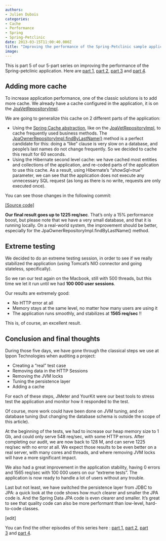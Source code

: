 ```yaml
---
authors:
- Julien Dubois
categories:
- Cache
- Performance
- Spring
- Spring-Petclinic
date: 2013-03-15T11:00:40.000Z
title: "Improving the performance of the Spring-Petclinic sample application (part 5 of 5)"
image: 
---
```


This is part 5 of our 5-part series on improving the performance of the Spring-petclinic application. Here are [part 1](https://test-ippon.ghost.io/improving-the-performance-of-the-spring-petclinic-sample-application-part-1-of-5/), [part 2](https://test-ippon.ghost.io/improving-the-performance-of-the-spring-petclinic-sample-application-part-2-of-5/), [part 3](https://test-ippon.ghost.io/improving-the-performance-of-the-spring-petclinic-sample-application-part-3-of-5/) and [part 4](https://test-ippon.ghost.io/improving-the-performance-of-the-spring-petclinic-sample-application-part-4-of-5/).

## Adding more cache

To increase application performance, one of the classic solutions is to add more cache. We already have a cache configured in the application, it is on the [JpaVetRepositoryImpl](https://github.com/jdubois/spring-petclinic/blob/681026758d2f80082c4597ec0393bff07c95be65/src/main/java/org/springframework/samples/petclinic/repository/jpa/JpaVetRepositoryImpl.java#L44).

We are going to generalize this cache on 2 different parts of the application:

- Using the [Spring Cache abstraction](http://static.springsource.org/spring/docs/3.2.x/spring-framework-reference/html/cache.html), like on the [JpaVetRepositoryImpl](https://github.com/jdubois/spring-petclinic/blob/681026758d2f80082c4597ec0393bff07c95be65/src/main/java/org/springframework/samples/petclinic/repository/jpa/JpaVetRepositoryImpl.java#L44), to cache frequently used business methods. The [JpaOwnerRepositoryImpl.findByLastName()](https://github.com/jdubois/spring-petclinic/blob/05a60b774011c41d522293ec3b2f4ed89b680ec5/src/main/java/org/springframework/samples/petclinic/repository/jpa/JpaOwnerRepositoryImpl.java#L46) method is a perfect candidate for this: doing a “like” clause is very slow on a database, and people’s last names do not change frequently. So we decided to cache this result for 60 seconds.
- Using the Hibernate second level cache: we have cached most entities and collections of the application, and re-coded parts of the application to use this cache. As a result, using Hibernate’s “*showSql=true*” parameter, we can see that the application does not execute any unnecessary SQL request (as long as there is no write, requests are only executed once).

You can see those changes in the following commit:

[[Source code]](https://github.com/jdubois/spring-petclinic/commit/05a60b774011c41d522293ec3b2f4ed89b680ec5)

**Our final result goes up to 1225 req/sec**. That’s only a 15% performance boost, but please note that we have a very small database, and that it is running locally. On a real-world system, the improvement should be better, especially for the JpaOwnerRepositoryImpl.findByLastName() method.

## Extreme testing

We decided to do an extreme testing session, in order to see if we really stabilized the application (using Tomcat’s NIO connector and going stateless, specifically).

So we ran our test again on the Macbook, still with 500 threads, but this time we let it run until we had **100 000 user sessions**.

Our results are extremely good:

- No HTTP error at all
- Memory stays at the same level, no matter how many users are using it
- The application runs smoothly, and stabilizes at **1565 req/sec** !!

This is, of course, an excellent result.

## Conclusion and final thoughts

During those five days, we have gone through the classical steps we use at Ippon Technologies when auditing a project:

- Creating a “real” test case
- Removing data in the HTTP Sessions
- Removing the JVM locks
- Tuning the persistence layer
- Adding a cache

For each of these steps, JMeter and YourKit were our best tools to stress test the application and monitor how it responded to the test.

Of course, more work could have been done on JVM tuning, and on database tuning (but changing the database schema is outside the scope of this article).

At the beginning of the tests, we had to increase our heap memory size to 1 Gb, and could only serve 548 req/sec, with some HTTP errors. After completing our audit, we are now back to 128 M, and can serve 1225 req/sec with no error at all. We expect those results to be even better on a real server, with many cores and threads, and where removing JVM locks will have a more significant impact.

We also had a great improvement in the application stability, having 0 errors and 1565 req/sec with 100 000 users on our “extreme tests”. The application is now ready to handle a lot of users without any trouble.

Last but not least, we have switched the persistence layer from JDBC to JPA: a quick look at the code shows how much clearer and smaller the JPA code is. And the Spring Data JPA code is even clearer and smaller. It’s great to see that quality code can also be more performant than low-level, hard-to-code classes.

[edit]

You can find the other episodes of this series here : [part 1](http://blog.ippon.fr/?p=7496), [part 2](http://blog.ippon.fr/?p=7500), [part 3](http://blog.ippon.fr/?p=7512) and [part 4](http://blog.ippon.fr/?p=7520).
